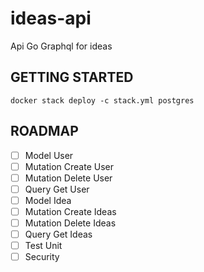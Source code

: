 # ideas-api
Api Go Graphql for ideas

## GETTING STARTED

`docker stack deploy -c stack.yml postgres`

## ROADMAP

- [ ] Model    User
- [ ] Mutation Create User
- [ ] Mutation Delete User
- [ ] Query    Get    User
- [ ] Model    Idea
- [ ] Mutation Create Ideas
- [ ] Mutation Delete Ideas
- [ ] Query    Get    Ideas
- [ ] Test Unit
- [ ] Security 
